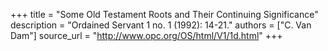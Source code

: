 +++
title = "Some Old Testament Roots and Their Continuing Significance"
description = "Ordained Servant 1 no. 1 (1992): 14-21."
authors = ["C. Van Dam"]
source_url = "http://www.opc.org/OS/html/V1/1d.html"
+++
